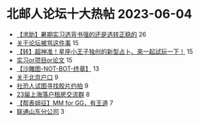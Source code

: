 # 北邮人论坛十大热帖 2023-06-04

- [【求助】暑期实习选背书强的还是选转正稳的](https://bbs.byr.cn/article/Job/2192104) 26
- [关于论坛被骂这件事](https://bbs.byr.cn/article/Feeling/3198885) 15
- [【转】超神准！星座小王子独创的新型占卜、來一起試玩一下！](https://bbs.byr.cn/article/Constellations/326533) 15
- [实习or项目or论文](https://bbs.byr.cn/article/WorkLife/1200550) 15
- [【沙雕图-NOT-BOT-终章】](https://bbs.byr.cn/article/Picture/3342743) 13
- [关于北京户口](https://bbs.byr.cn/article/Talking/6390544) 9
- [社恐人试图寻找胶片约拍](https://bbs.byr.cn/article/Photo/275675) 9
- [23届上海落户租房交流群](https://bbs.byr.cn/article/BYRatSH/9454) 8
- [【帮表姐征】MM for GG，有王道](https://bbs.byr.cn/article/Friends/2040295) 7
- [联通山东分公司](https://bbs.byr.cn/article/Shandong/424072) 3


